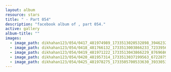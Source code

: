 ```yaml
---
layout: album
resource: stars
title: " - Part 054"
description: "facebook album of , part 054."
active: gallery
album-title: ""
images:
  - image_path: dikhahan123/054/0417_481974989_1733513020532898_3946232952070034748_n.jpg
  - image_path: dikhahan123/054/0418_481766132_1733513003866233_7233956711563694044_n.jpg
  - image_path: dikhahan123/054/0419_481971222_1733513043866229_876968624097981814_n.jpg
  - image_path: dikhahan123/054/0420_481957314_1733513037199563_6722875398344088837_n.jpg
  - image_path: dikhahan123/054/0425_481978275_1733505700533630_3933053666510472558_n.jpg
---
```


